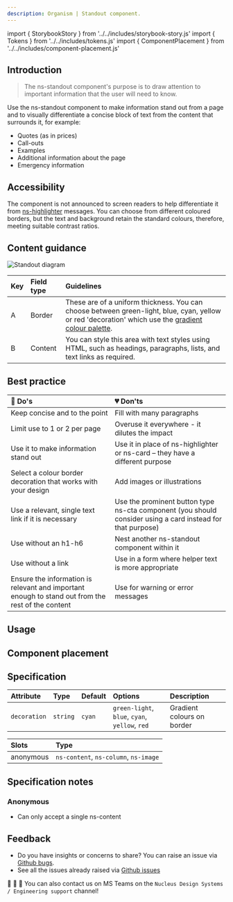 ```yaml
---
description: Organism | Standout component.
---
```


import { StorybookStory } from '../../includes/storybook-story.js'
import { Tokens } from '../../includes/tokens.js'
import { ComponentPlacement } from '../../includes/component-placement.js'

## Introduction

> The ns-standout component's purpose is to draw attention to important information that the user will need to know. 

Use the ns-standout component to make information stand out from a page and to visually differentiate a concise block of text from the content that surrounds it, for example:

* Quotes (as in prices)
* Call-outs
* Examples
* Additional information about the page
* Emergency information

## Accessibility 

The component is not announced to screen readers to help differentiate it from [ns-highlighter](../components/ns-highlighter) messages. You can choose from different coloured borders, but the text and background retain the standard colours, therefore, meeting suitable contrast ratios. 

## Content guidance

![Standout diagram](https://user-images.githubusercontent.com/78355810/129220221-b1d10a06-da02-4b6c-a9b1-f062868fe86a.png)


| Key | Field type | Guidelines |
| :--- | :--- | :--- |
| A | Border | These are of a uniform thickness. You can choose between green-light, blue, cyan, yellow or red 'decoration' which use the [gradient colour palette](https://www.britishgas.co.uk/nucleus/demo/index.html?path=/story/foundations-gradients--gradient-pallette). |
| B | Content | You can style this area with text styles using HTML, such as headings, paragraphs, lists, and text links as required. |


## Best practice

| 💚 Do's | 💔 Don'ts |
| :--- | :--- |
| Keep concise and to the point |  Fill with many paragraphs |
| Limit use to 1 or 2 per page |  Overuse it everywhere - it dilutes the impact |
| Use it to make information stand out |  Use it in place of ns-highlighter or ns-card – they have a different purpose |
| Select a colour border decoration that works with your design | Add images or illustrations | 
| Use a relevant, single text link if it is necessary | Use the prominent button type ns-cta component (you should consider using a card instead for that purpose) |
| Use without an h1-h6 | Nest another ns-standout component within it |
| Use without a link | Use in a form where helper text is more appropriate |
| Ensure the information is relevant and important enough to stand out from the rest of the content | Use for warning or error messages |


## Usage

<StorybookStory story="components-ns-standout--subtle"></StorybookStory>

## Component placement

<ComponentPlacement component="ns-standout" parentComponents="ns-column,ns-content,ns-editorial,ns-form,ns-panel"></ComponentPlacement>

## Specification

| Attribute | Type | Default | Options | Description |
| :--- | :--- | :--- | :--- | :--- |
| `decoration` | `string`  | `cyan` | `green-light`, `blue`, `cyan`, `yellow`, `red` | Gradient colours on border |

| Slots | Type |
| :--- | :--- |
| anonymous | `ns-content`, `ns-column`, `ns-image` |

## Specification notes

### Anonymous

* Can only accept a single ns-content 

<Tokens component="standout"></Tokens>

## Feedback

* Do you have insights or concerns to share? You can raise an issue via [Github bugs](https://github.com/ConnectedHomes/nucleus/issues/new?assignees=&labels=Bug&template=a--bug-report.md&title=[bug]%20[ns-highlighter]).
* See all the issues already raised via [Github issues](https://github.com/connectedHomes/nucleus/issues?utf8=%E2%9C%93&q=is%3Aopen+is%3Aissue+label%3ABug+[ns-highlighter])

💩 🎉 🦄 You can also contact us on MS Teams on the `Nucleus Design Systems / Engineering support` channel!
